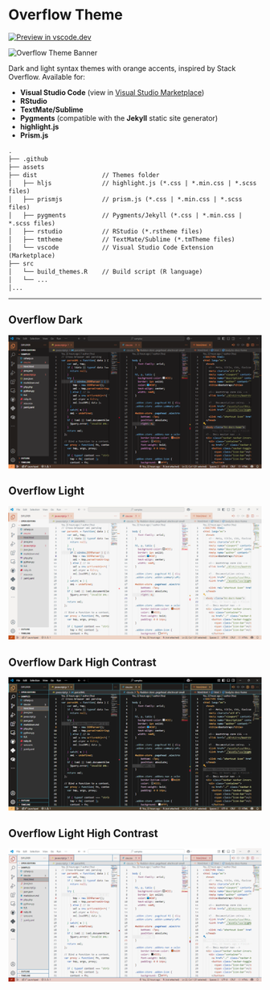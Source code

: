 # Overflow Theme

[![Preview in
vscode.dev](https://img.shields.io/badge/preview%20in-vscode.dev-blue)](https://vscode.dev/editor/theme/dieghernan.overflow-theme/Overflow%20Light)

![Overflow Theme
Banner](https://raw.githubusercontent.com/dieghernan/overflow-theme/main/assets/banner.png)

Dark and light syntax themes with orange accents, inspired by Stack Overflow.
Available for:

-   **Visual Studio Code** (view in [Visual Studio
    Marketplace](https://marketplace.visualstudio.com/items?itemName=dieghernan.overflow-theme))
-   **RStudio**
-   **TextMate/Sublime**
-   **Pygments** (compatible with the **Jekyll** static site generator)
-   **highlight.js**
-   **Prism.js**

```         
.
├── .github
├── assets
├── dist                  // Themes folder
│   ├── hljs              // highlight.js (*.css | *.min.css | *.scss files)
│   ├── prismjs           // prism.js (*.css | *.min.css | *.scss files)
│   ├── pygments          // Pygments/Jekyll (*.css | *.min.css | *.scss files)
│   ├── rstudio           // RStudio (*.rstheme files)
│   ├── tmtheme           // TextMate/Sublime (*.tmTheme files)
│   └── vscode            // Visual Studio Code Extension (Marketplace)
├── src
│   └── build_themes.R    // Build script (R language)
│   └── ...
│...
```

--------------------------------------------------------------------------------

## Overflow Dark

![Dark](https://raw.githubusercontent.com/dieghernan/overflow-theme/main/assets/screenshot-dark.png)

## Overflow Light

![Light](https://raw.githubusercontent.com/dieghernan/overflow-theme/main/assets/screenshot-light.png)

## Overflow Dark High Contrast

![Dark-HC](https://raw.githubusercontent.com/dieghernan/overflow-theme/main/assets/screenshot-dark-hc.png)

## Overflow Light High Contrast

![Light-HC](https://raw.githubusercontent.com/dieghernan/overflow-theme/main/assets/screenshot-light-hc.png)
